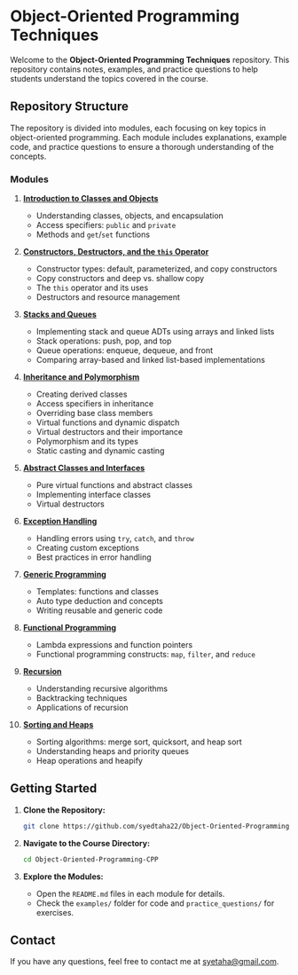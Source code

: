 # Object-Oriented Programming Techniques

Welcome to the **Object-Oriented Programming Techniques** repository. This repository contains notes, examples, and practice questions to help students understand the topics covered in the course.  

## Repository Structure

The repository is divided into modules, each focusing on key topics in object-oriented programming. Each module includes explanations, example code, and practice questions to ensure a thorough understanding of the concepts.

### Modules

1. **[Introduction to Classes and Objects](01_Introduction_to_Classes_and_Objects/README.md)**
   - Understanding classes, objects, and encapsulation
   - Access specifiers: `public` and `private`
   - Methods and `get`/`set` functions

2. **[Constructors, Destructors, and the `this` Operator](02_Constructors_Destructors_This_Operator/README.md)**
   - Constructor types: default, parameterized, and copy constructors
   - Copy constructors and deep vs. shallow copy
   - The `this` operator and its uses
   - Destructors and resource management

3. **[Stacks and Queues](03_Stacks_and_Queues/README.md)**
   - Implementing stack and queue ADTs using arrays and linked lists
   - Stack operations: push, pop, and top
   - Queue operations: enqueue, dequeue, and front
   - Comparing array-based and linked list-based implementations

4. **[Inheritance and Polymorphism](04_Inheritance_and_Polymorphism/README.md)**
   - Creating derived classes
   - Access specifiers in inheritance
   - Overriding base class members
   - Virtual functions and dynamic dispatch
   - Virtual destructors and their importance
   - Polymorphism and its types
   - Static casting and dynamic casting

5. **[Abstract Classes and Interfaces](05_Abstract_Classes_and_Interfaces/README.md)**
   - Pure virtual functions and abstract classes
   - Implementing interface classes
   - Virtual destructors

6. **[Exception Handling](06_Exception_Handling/README.md)**
   - Handling errors using `try`, `catch`, and `throw`
   - Creating custom exceptions
   - Best practices in error handling

7. **[Generic Programming](07_Generic_Programming/README.md)**
   - Templates: functions and classes
   - Auto type deduction and concepts
   - Writing reusable and generic code

8. **[Functional Programming](08_Functional_Programming/README.md)**
   - Lambda expressions and function pointers
   - Functional programming constructs: `map`, `filter`, and `reduce`

9. **[Recursion](09_Recursion/README.md)**
   - Understanding recursive algorithms
   - Backtracking techniques
   - Applications of recursion

10. **[Sorting and Heaps](10_Sorting_and_Heaps/README.md)**
    - Sorting algorithms: merge sort, quicksort, and heap sort
    - Understanding heaps and priority queues
    - Heap operations and heapify

## Getting Started  

1. **Clone the Repository:**  
   ```bash
   git clone https://github.com/syedtaha22/Object-Oriented-Programming-CPP.git
   ```  

2. **Navigate to the Course Directory:**  
   ```bash
   cd Object-Oriented-Programming-CPP
   ```  

3. **Explore the Modules:**  
   - Open the `README.md` files in each module for details.  
   - Check the `examples/` folder for code and `practice_questions/` for exercises.  

## Contact  

If you have any questions, feel free to contact me at [syetaha@gmail.com](syetaha@gmail.com).  

